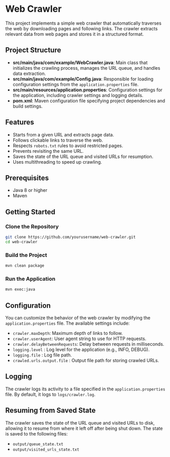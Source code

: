 # Web Crawler

This project implements a simple web crawler that automatically traverses the web by downloading pages and following links. The crawler extracts relevant data from web pages and stores it in a structured format.

## Project Structure

- **src/main/java/com/example/WebCrawler.java**: Main class that initializes the crawling process, manages the URL queue, and handles data extraction.
- **src/main/java/com/example/Config.java**: Responsible for loading configuration settings from the `application.properties` file.
- **src/main/resources/application.properties**: Configuration settings for the application, including crawler settings and logging details.
- **pom.xml**: Maven configuration file specifying project dependencies and build settings.

## Features

- Starts from a given URL and extracts page data.
- Follows clickable links to traverse the web.
- Respects `robots.txt` rules to avoid restricted pages.
- Prevents revisiting the same URL.
- Saves the state of the URL queue and visited URLs for resumption.
- Uses multithreading to speed up crawling.

## Prerequisites

- Java 8 or higher
- Maven

## Getting Started

### Clone the Repository

```sh
git clone https://github.com/yourusername/web-crawler.git
cd web-crawler
```

### Build the Project

```sh
mvn clean package
```

### Run the Application

```sh
mvn exec:java
```

## Configuration

You can customize the behavior of the web crawler by modifying the `application.properties` file. The available settings include:

- `crawler.maxDepth`: Maximum depth of links to follow.
- `crawler.userAgent`: User agent string to use for HTTP requests.
- `crawler.delayBetweenRequests`: Delay between requests in milliseconds.
- `logging.level` : Log level for the application (e.g., INFO, DEBUG).
- `logging.file` : Log file path.
- `crawled.urls.output.file` : Output file path for storing crawled URLs.

## Logging

The crawler logs its activity to a file specified in the `application.properties` file. By default, it logs to `logs/crawler.log`.

## Resuming from Saved State

The crawler saves the state of the URL queue and visited URLs to disk, allowing it to resume from where it left off after being shut down. The state is saved to the following files:

- `output/queue_state.txt`
- `output/visited_urls_state.txt`



